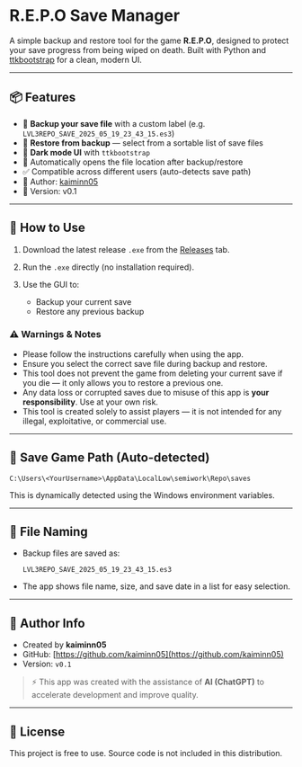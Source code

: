 # R.E.P.O Save Manager

A simple backup and restore tool for the game **R.E.P.O**, designed to protect your save progress from being wiped on death. Built with Python and [ttkbootstrap](https://ttkbootstrap.readthedocs.io/) for a clean, modern UI.

---

## 📦 Features

* 🔄 **Backup your save file** with a custom label (e.g. `LVL3REPO_SAVE_2025_05_19_23_43_15.es3`)
* 🧩 **Restore from backup** — select from a sortable list of save files
* 🌙 **Dark mode UI** with `ttkbootstrap`
* 📁 Automatically opens the file location after backup/restore
* ✅ Compatible across different users (auto-detects save path)
* 🧑 Author: [kaiminn05](https://github.com/kaiminn05)
* 💾 Version: v0.1

---

## 🚀 How to Use

1. Download the latest release `.exe` from the [Releases](https://github.com/kaiminn05/repo-save-manager/releases) tab.
2. Run the `.exe` directly (no installation required).
3. Use the GUI to:

   * Backup your current save
   * Restore any previous backup

### ⚠️ Warnings & Notes

* Please follow the instructions carefully when using the app.
* Ensure you select the correct save file during backup and restore.
* This tool does not prevent the game from deleting your current save if you die — it only allows you to restore a previous one.
* Any data loss or corrupted saves due to misuse of this app is **your responsibility**. Use at your own risk.
* This tool is created solely to assist players — it is not intended for any illegal, exploitative, or commercial use.

---

## 📂 Save Game Path (Auto-detected)

```plaintext
C:\Users\<YourUsername>\AppData\LocalLow\semiwork\Repo\saves
```

This is dynamically detected using the Windows environment variables.

---

## 📜 File Naming

* Backup files are saved as:

  ```
  LVL3REPO_SAVE_2025_05_19_23_43_15.es3
  ```
* The app shows file name, size, and save date in a list for easy selection.

---

## 🧙 Author Info

* Created by **kaiminn05**
* GitHub: [https://github.com/kaiminn05](https://github.com/kaiminn05)
* Version: `v0.1`

> ⚡ This app was created with the assistance of **AI (ChatGPT)** to accelerate development and improve quality.


---

## 📄 License

This project is free to use. Source code is not included in this distribution.
